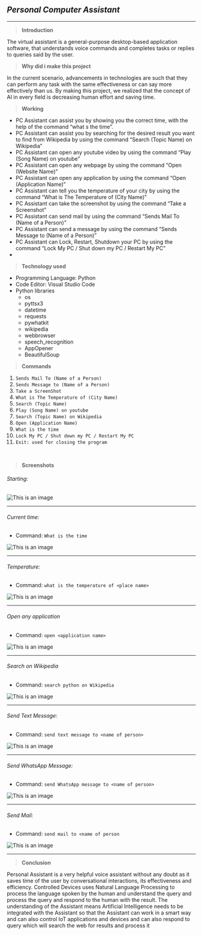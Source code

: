 ## *Personal Computer Assistant*
<hr>

>**Introduction**

The virtual assistant is a general-purpose desktop-based application software, that understands voice commands and completes tasks or replies to queries said by the user. 

>**Why did i make this project**

In the current scenario, advancements in technologies are such that they can perform any task with the same effectiveness or can say more effectively than us. By making this project, we realized that the concept of AI in every field is decreasing human effort and saving time.

>**Working**

- PC Assistant can assist you by showing you the correct time, with the help of the command “what s the time”. 
- PC Assistant can assist you by searching for the desired result you want to find from Wikipedia by using the command “Search (Topic Name) on Wikipedia” 
- PC Assistant can open any youtube video by using the command “Play (Song Name) on youtube” 
- PC Assistant can open any webpage by using the command “Open (Website Name)” 
- PC Assistant can open any application by using the command “Open (Application Name)” 
- PC Assistant can tell you the temperature of your city by using the command “What is The Temperature of (City Name)” 
- PC Assistant can take the screenshot by using the command “Take a Screenshot”
- PC Assistant can send mail by using the command “Sends Mail To (Name of a Person)”
- PC Assistant can send a message by using the command “Sends Message to (Name of a Person)”
- PC Assistant can Lock, Restart, Shutdown your PC by using the command “Lock My PC / Shut down my PC / Restart My PC”
- 
>**Technology used**

- Programming Language: Python
- Code Editor: Visual Studio Code
- Python libraries
  - os       
  - pyttsx3
  - datetime
  - requests
  - pywhatkit
  - wikipedia
  - webbrowser
  - speech_recognition
  - AppOpener
  - BeautifulSoup

>**Commands**

1. `Sends Mail To (Name of a Person) `
2. `Sends Message to (Name of a Person) `
3. `Take a ScreenShot `
4. `What is The Temperature of (City Name) `
5. `Search (Topic Name) `
6. `Play (Song Name) on youtube `
7. `Search (Topic Name) on Wikipedia `
8. `Open (Application Name) `
9. `What is the time `
10. `Lock My PC / Shut down my PC / Restart My PC `
11. `Exit: used for closing the program`

<br>

>**Screenshots**

###### Starting:

![This is an image]('/../img/1.png)

<hr>

###### Current time:

  - Command: `What is the time`

![This is an image]('/../img/5.png)

<hr>

###### Temperature:

  - Command: `what is the temperature of <place name>`

![This is an image]('/../img/2.png)

<hr>

###### Open any application

  - Command: `open <application name>`

![This is an image]('/../img/4.png)

<hr>

###### Search on Wikipedia

  - Command: `search python on Wikipedia`

![This is an image]('/../img/6.png)

<hr>

###### Send Text Message:

  - Command: `send text message to <name of person>`

![This is an image]('/../img/7.png)

<hr>

###### Send WhatsApp Message:

  - Command: `send WhatsApp message to <name of person>`

![This is an image]('/../img/8.png)

<hr>

###### Send Mail:

  - Command: `send mail to <name of person`

![This is an image]('/../img/3.png)

<hr>

>**Conclusion**

Personal Assistant is a very helpful voice assistant without any doubt as it saves time of the user by conversational interactions, its effectiveness and efficiency. Controlled Devices uses Natural Language Processing to process the language spoken by the human and understand the query and process the query and respond to the human with the result. The understanding of the Assistant means Artificial Intelligence needs to be integrated with the Assistant so that the Assistant can work in a smart way and can also control IoT applications and devices and can also respond to query which will search the web for results and process it
